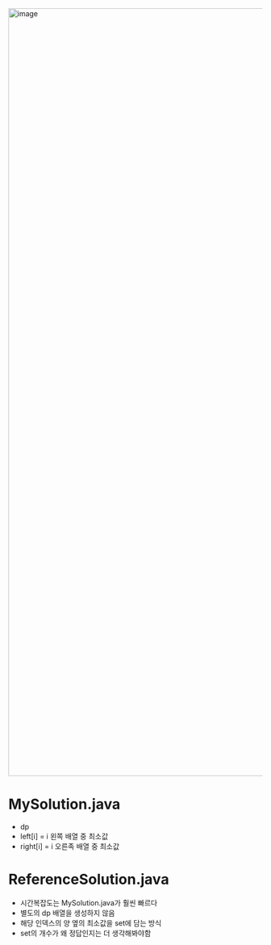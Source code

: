 <img width="1522" alt="image" src="https://user-images.githubusercontent.com/48542327/94383822-0ff1a800-017c-11eb-8add-61c37156663d.png">

# MySolution.java
* dp
* left[i] = i 왼쪽 배열 중 최소값
* right[i] = i 오른족 배열 중 최소값

# ReferenceSolution.java
* 시간복잡도는 MySolution.java가 훨씬 빠르다
* 별도의 dp 배열을 생성하지 않음
* 해당 인덱스의 양 옆의 최소값을 set에 담는 방식
* set의 개수가 왜 정답인지는 더 생각해봐야함

